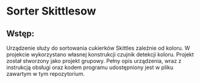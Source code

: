 # Sorter Skittlesow

## Wstęp:
Urządzenie służy do sortowania cukierków Skittles zależnie od koloru. W projekcie wykorzystano własnej konstrukcji czujnik detekcji koloru. Projekt został stworzony jako projekt grupowy. Pełny opis urządzenia, wraz z instrukcją obsługi oraz kodem programu udostępniony jest w pliku zawartym w tym repozytorium.


